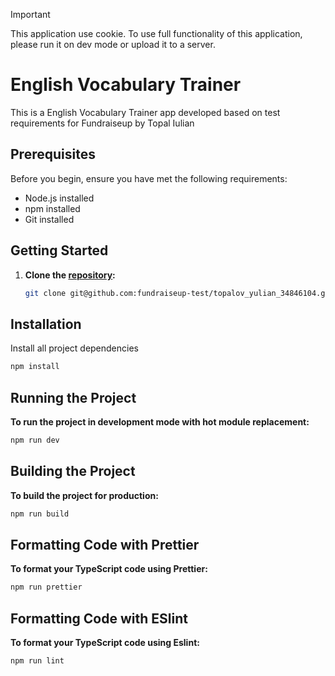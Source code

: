 > [!IMPORTANT]  
> This application use cookie. To use full functionality of this application, please run it on dev mode or upload it to a server.

# English Vocabulary Trainer

This is a English Vocabulary Trainer app developed based on test requirements for Fundraiseup by Topal Iulian

## Prerequisites

Before you begin, ensure you have met the following requirements:

- Node.js installed
- npm installed
- Git installed

## Getting Started

1. **Clone the [repository](https://github.com/fundraiseup-test/topalov_yulian_34846104):**

   ```bash
   git clone git@github.com:fundraiseup-test/topalov_yulian_34846104.git
   ```

## Installation

Install all project dependencies

```bash
npm install
```

## Running the Project

**To run the project in development mode with hot module replacement:**

```bash
npm run dev
```

## Building the Project

**To build the project for production:**

```bash
npm run build
```

## Formatting Code with Prettier

**To format your TypeScript code using Prettier:**

```bash
npm run prettier
```

## Formatting Code with ESlint

**To format your TypeScript code using Eslint:**

```bash
npm run lint
```